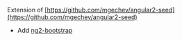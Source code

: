 Extension of [https://github.com/mgechev/angular2-seed](https://github.com/mgechev/angular2-seed) 
- Add [ng2-bootstrap](https://github.com/valor-software/ng2-bootstrap)

